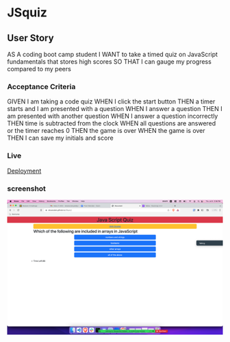 # JSquiz

## User Story
AS A coding boot camp student
I WANT to take a timed quiz on JavaScript fundamentals that stores high scores
SO THAT I can gauge my progress compared to my peers
### Acceptance Criteria
GIVEN I am taking a code quiz
WHEN I click the start button
THEN a timer starts and I am presented with a question
WHEN I answer a question
THEN I am presented with another question
WHEN I answer a question incorrectly
THEN time is subtracted from the clock
WHEN all questions are answered or the timer reaches 0
THEN the game is over
WHEN the game is over
THEN I can save my initials and score

### Live 
[Deployment](https://oksanatak.github.io/JSquiz/)

### screenshot 
![Screen1](https://github.com/OksanaTak/JSquiz/blob/main/Screen%20Shot%202023-07-06%20at%202.56.04%20PM.png) 